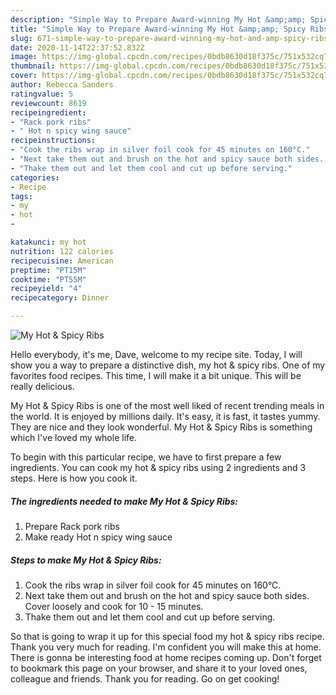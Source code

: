 ```yaml
---
description: "Simple Way to Prepare Award-winning My Hot &amp;amp; Spicy Ribs"
title: "Simple Way to Prepare Award-winning My Hot &amp;amp; Spicy Ribs"
slug: 671-simple-way-to-prepare-award-winning-my-hot-and-amp-spicy-ribs
date: 2020-11-14T22:37:52.832Z
image: https://img-global.cpcdn.com/recipes/0bdb8630d18f375c/751x532cq70/my-hot-spicy-ribs-recipe-main-photo.jpg
thumbnail: https://img-global.cpcdn.com/recipes/0bdb8630d18f375c/751x532cq70/my-hot-spicy-ribs-recipe-main-photo.jpg
cover: https://img-global.cpcdn.com/recipes/0bdb8630d18f375c/751x532cq70/my-hot-spicy-ribs-recipe-main-photo.jpg
author: Rebecca Sanders
ratingvalue: 5
reviewcount: 8619
recipeingredient:
- "Rack pork ribs"
- " Hot n spicy wing sauce"
recipeinstructions:
- "Cook the ribs wrap in silver foil cook for 45 minutes on 160°C."
- "Next take them out and brush on the hot and spicy sauce both sides. Cover loosely and cook for 10 - 15 minutes."
- "Thake them out and let them cool and cut up before serving."
categories:
- Recipe
tags:
- my
- hot
- 

katakunci: my hot  
nutrition: 122 calories
recipecuisine: American
preptime: "PT15M"
cooktime: "PT55M"
recipeyield: "4"
recipecategory: Dinner

---
```



![My Hot &amp; Spicy Ribs](https://img-global.cpcdn.com/recipes/0bdb8630d18f375c/751x532cq70/my-hot-spicy-ribs-recipe-main-photo.jpg)

Hello everybody, it's me, Dave, welcome to my recipe site. Today, I will show you a way to prepare a distinctive dish, my hot &amp; spicy ribs. One of my favorites food recipes. This time, I will make it a bit unique. This will be really delicious.

My Hot &amp; Spicy Ribs is one of the most well liked of recent trending meals in the world. It is enjoyed by millions daily. It's easy, it is fast, it tastes yummy. They are nice and they look wonderful. My Hot &amp; Spicy Ribs is something which I've loved my whole life.




To begin with this particular recipe, we have to first prepare a few ingredients. You can cook my hot &amp; spicy ribs using 2 ingredients and 3 steps. Here is how you cook it.

<!--inarticleads1-->

##### The ingredients needed to make My Hot &amp; Spicy Ribs:

1. Prepare Rack pork ribs
1. Make ready  Hot n spicy wing sauce




<!--inarticleads2-->

##### Steps to make My Hot &amp; Spicy Ribs:

1. Cook the ribs wrap in silver foil cook for 45 minutes on 160°C.
1. Next take them out and brush on the hot and spicy sauce both sides. Cover loosely and cook for 10 - 15 minutes.
1. Thake them out and let them cool and cut up before serving.




So that is going to wrap it up for this special food my hot &amp; spicy ribs recipe. Thank you very much for reading. I'm confident you will make this at home. There is gonna be interesting food at home recipes coming up. Don't forget to bookmark this page on your browser, and share it to your loved ones, colleague and friends. Thank you for reading. Go on get cooking!

